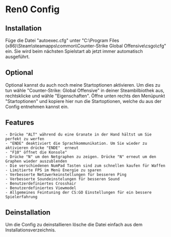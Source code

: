 # Ren0 Config

## Installation

Füge die Datei "autoexec.cfg" unter "C:\Program Files (x86)\Steam\steamapps\common\Counter-Strike Global Offensive\csgo\cfg" ein.
Sie wird beim nächsten Spielstart ab jetzt immer automatisch ausgeführt.

## Optional

Optional kannst du auch noch meine Startoptionen aktivieren. Um dies zu tun wähle "Counter-Strike: Global Offensive" 
in deiner Steambilbiothek aus, rechtsklicke und wähle "Eigenschaften". Öffne unten rechts den Menüpunkt "Startoptionen" und kopiere
hier nun die Startoptionen, welche du aus der Config entnehmen kannst ein.

## Features
```
- Drücke "ALT" während du eine Granate in der Hand hältst um Sie perfekt zu werfen
- "ENDE" deaktiviert die Sprachkommunikation. Um Sie wieder zu aktivieren drücke "ENDE"  erneut
- "F10" öffnet die Konsole"
- Drücke "N" um den Netgraphen zu zeigen. Drücke "N" erneut um den Graphen wieder auszublenden
- Die verschiedenen NumPad Tasten sind zum schnellen kaufen für Waffen
- Limitierte FPS im Menü Energie zu sparen
- Verbesserte Netzwerkeinstellungen für besseren Ping
- Verbesserte Soundeinstelungen für besseren Sound
- Benutzerdefiniertes Crosshair
- Benutzerdefiniertes Viewmodel
- Allgemeines Feintuning der CS:GO Einstellungen für ein bessere Spielerfahrung
```


## Deinstallation 

Um die Config zu deinstallieren lösche die Datei einfach aus dem Installationsverzeichnis.
